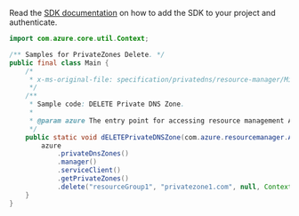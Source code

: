 Read the [SDK documentation](https://github.com/Azure/azure-sdk-for-java/blob/azure-resourcemanager_2.15.0/sdk/resourcemanager/azure-resourcemanager/README.md) on how to add the SDK to your project and authenticate.

```java
import com.azure.core.util.Context;

/** Samples for PrivateZones Delete. */
public final class Main {
    /*
     * x-ms-original-file: specification/privatedns/resource-manager/Microsoft.Network/stable/2018-09-01/examples/PrivateZoneDelete.json
     */
    /**
     * Sample code: DELETE Private DNS Zone.
     *
     * @param azure The entry point for accessing resource management APIs in Azure.
     */
    public static void dELETEPrivateDNSZone(com.azure.resourcemanager.AzureResourceManager azure) {
        azure
            .privateDnsZones()
            .manager()
            .serviceClient()
            .getPrivateZones()
            .delete("resourceGroup1", "privatezone1.com", null, Context.NONE);
    }
}
```
